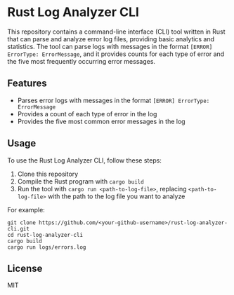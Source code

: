 # Rust Log Analyzer CLI

This repository contains a command-line interface (CLI) tool written in Rust that can parse and analyze error log files, providing basic analytics and statistics. The tool can parse logs with messages in the format `[ERROR] ErrorType: ErrorMessage`, and it provides counts for each type of error and the five most frequently occurring error messages.

## Features

- Parses error logs with messages in the format `[ERROR] ErrorType: ErrorMessage`
- Provides a count of each type of error in the log
- Provides the five most common error messages in the log

## Usage

To use the Rust Log Analyzer CLI, follow these steps:

1. Clone this repository
2. Compile the Rust program with `cargo build`
3. Run the tool with `cargo run <path-to-log-file>`, replacing `<path-to-log-file>` with the path to the log file you want to analyze

For example:

```
git clone https://github.com/<your-github-username>/rust-log-analyzer-cli.git
cd rust-log-analyzer-cli
cargo build
cargo run logs/errors.log
```

## License
MIT
